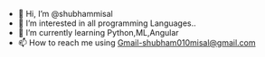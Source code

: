- 👋 Hi, I’m @shubhammisal
- 👀 I’m interested in all programming Languages..
- 🌱 I’m currently learning Python,ML,Angular
- 📫 How to reach me using Gmail-shubham010misal@gmail.com

<!---
shubhammisal/shubhammisal is a ✨ special ✨ repository because its `README.md` (this file) appears on your GitHub profile.
You can click the Preview link to take a look at your changes.
--->
